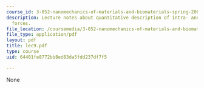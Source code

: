 ```yaml
---
course_id: 3-052-nanomechanics-of-materials-and-biomaterials-spring-2007
description: Lecture notes about quantitative description of intra- and intermolecular
  forces.
file_location: /coursemedia/3-052-nanomechanics-of-materials-and-biomaterials-spring-2007/64401fe8772bb8ed83da5fdd237df7f5_lec9.pdf
file_type: application/pdf
layout: pdf
title: lec9.pdf
type: course
uid: 64401fe8772bb8ed83da5fdd237df7f5

---
```

None